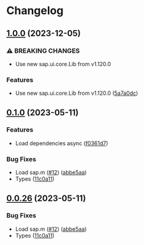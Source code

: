 # Changelog

## [1.0.0](https://github.com/mauriciolauffer/openui5-tour/compare/v0.1.0...v1.0.0) (2023-12-05)


### ⚠ BREAKING CHANGES

* Use new sap.ui.core.Lib from v1.120.0

### Features

* Use new sap.ui.core.Lib from v1.120.0 ([5a7a0dc](https://github.com/mauriciolauffer/openui5-tour/commit/5a7a0dc757934a450c2a4ce5b1be86ef2463853e))

## [0.1.0](https://github.com/mauriciolauffer/openui5-tour/compare/v0.0.26...v0.1.0) (2023-05-11)


### Features

* Load dependencies async ([f0361d7](https://github.com/mauriciolauffer/openui5-tour/commit/f0361d74aaa0c6556908ca47a1b1692e06fe41b0))


### Bug Fixes

* Load sap.m ([#12](https://github.com/mauriciolauffer/openui5-tour/issues/12)) ([abbe5aa](https://github.com/mauriciolauffer/openui5-tour/commit/abbe5aa11e4f36d82cbdbb29fe1a9e4ccfacf94b))
* Types ([11c0a11](https://github.com/mauriciolauffer/openui5-tour/commit/11c0a11e57072a58574a27d5e8663ed042686c70))

## [0.0.26](https://github.com/mauriciolauffer/openui5-tour/compare/v0.0.25...v0.0.26) (2023-05-11)


### Bug Fixes

* Load sap.m ([#12](https://github.com/mauriciolauffer/openui5-tour/issues/12)) ([abbe5aa](https://github.com/mauriciolauffer/openui5-tour/commit/abbe5aa11e4f36d82cbdbb29fe1a9e4ccfacf94b))
* Types ([11c0a11](https://github.com/mauriciolauffer/openui5-tour/commit/11c0a11e57072a58574a27d5e8663ed042686c70))
